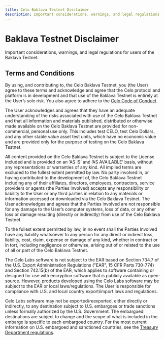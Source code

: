 ```yaml
---
title: Celo Baklava Testnet Disclaimer
description: Important considerations, warnings, and legal regulations for users of the Baklava Testnet.
---
```

# Baklava Testnet Disclaimer

Important considerations, warnings, and legal regulations for users of the Baklava Testnet.

## Terms and Conditions

By using, and contributing to, the Celo Baklava Testnet, you \(the User\) agree to these terms and acknowledge and agree that the Celo protocol and platform is in development and that use of the Baklava Testnet is entirely at the User’s sole risk. You also agree to adhere to the [Celo Code of Conduct](https://celo.org/code-of-conduct).

The User acknowledges and agrees that they have an adequate understanding of the risks associated with use of the Celo Baklava Testnet and that all information and materials published, distributed or otherwise made available on the Celo Baklava Testnet are provided for non-commercial, personal use only. This includes test CELO, test Celo Dollars, and any other stable value asset test units, which have no economic value and are provided only for the purpose of testing on the Celo Baklava Testnet.

All content provided on the Celo Baklava Testnet is subject to the License included and is provided on an ‘AS IS’ and ‘AS AVAILABLE’ basis, without any representations or warranties of any kind. All implied terms are excluded to the fullest extent permitted by law. No party involved in, or having contributed to the development of, the Celo Baklava Testnet including any of their affiliates, directors, employees, contractors, service providers or agents \(the Parties Involved\) accepts any responsibility or liability to the User or any third parties in relation to any materials or information accessed or downloaded via the Celo Baklava Testnet. The User acknowledges and agrees that the Parties Involved are not responsible for any damage to the User’s computer systems, loss of data, or any other loss or damage resulting \(directly or indirectly\) from use of the Celo Baklava Testnet.

To the fullest extent permitted by law, in no event shall the Parties Involved have any liability whatsoever to any person for any direct or indirect loss, liability, cost, claim, expense or damage of any kind, whether in contract or in tort, including negligence or otherwise, arising out of or related to the use of all or part of the Celo Baklava Testnet.

The Celo Labs software is not subject to the EAR based on Section 734.7 of the U.S. Export Administration Regulations \("EAR", 15 CFR Parts 730-774\) and Section 742.15\(b\) of the EAR, which applies to software containing or designed for use with encryption software that is publicly available as open-source. However, products developed using the Celo Labs software may be subject to the EAR or local laws/regulations. The User is responsible for compliance with U.S. and local country export/import laws and regulations.

Celo Labs software may not be exported/reexported, either directly or indirectly, to any destination subject to U.S. embargoes or trade sanctions unless formally authorized by the U.S. Government. The embargoed destinations are subject to change and the scope of what is included in the embargo is specific to each embargoed country. For the most current information on U.S. embargoed and sanctioned countries, see the [Treasury Department regulations](https://www.treasury.gov/resource-center/sanctions/Programs/Pages/Programs.aspx).
